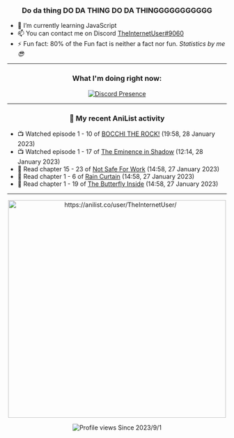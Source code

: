 <div align="center">

### Do da thing DO DA THING DO DA THINGGGGGGGGGGG
</div>

- 🌱 I’m currently learning JavaScript
- 📫 You can contact me on Discord [TheInternetUser#9060](https://discord.com/users/534117072796385300)
- ⚡ Fun fact: 80% of the Fun fact is neither a fact nor fun. _Statistics by me 😎_
<hr>

<div align="center">

### What I'm doing right now:
[![Discord Presence](https://lanyard.cnrad.dev/api/534117072796385300)](https://discord.com/users/534117072796385300)
<hr>
  
### 🌸 My recent AniList activity

</div>

<!-- ANILIST_ACTIVITY:start -->

-   📺 Watched episode 1 - 10 of [BOCCHI THE ROCK!](https://anilist.co/anime/130003) (19:58, 28 January 2023)
-   📺 Watched episode 1 - 17 of [The Eminence in Shadow](https://anilist.co/anime/130298) (12:14, 28 January 2023)
-   📖 Read chapter 15 - 23 of [Not Safe For Work](https://anilist.co/manga/154190) (14:58, 27 January 2023)
-   📖 Read chapter 1 - 6 of [Rain Curtain](https://anilist.co/manga/109327) (14:58, 27 January 2023)
-   📖 Read chapter 1 - 19 of [The Butterfly Inside](https://anilist.co/manga/127142) (14:58, 27 January 2023)

<!-- ANILIST_ACTIVITY:end -->
<hr>

<div align="center">

<img width="500" alt="https://anilist.co/user/TheInternetUser/" src="https://img.anili.st/User/929966"/>

![Profile views](https://gpvc.arturio.dev/TheInternetUse7) Since 2023/9/1

</div>
